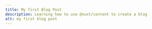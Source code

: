 ```yaml
---
title: My first Blog Post
description: Learning how to use @nuxt/content to create a blog
alt: my first blog post
---
```


